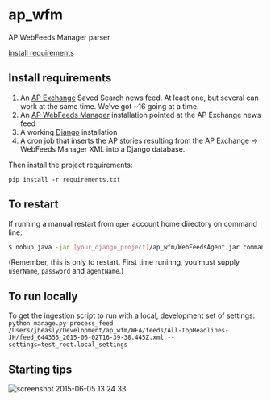 ap_wfm
======

AP WebFeeds Manager parser

[Install requirements](#install-requirements)

Install requirements
--------------------

1. An [AP Exchange](http://www.apexchange.com/) Saved Search news feed. At least one, but several can work at the same time. We've got ~16 going at a time.
1. An [AP WebFeeds Manager](http://wfm.ap.org/) installation pointed at the AP Exchange news feed
1. A working [Django](https://www.djangoproject.com/) installation
1. A cron job that inserts the AP stories resulting from the AP Exchange -> WebFeeds Manager XML into a Django database.


Then install the project requirements:

```
pip install -r requirements.txt
```

To restart
----------

If running a manual restart from `oper` account home directory on command line:
```bash
$ nohup java -jar [your_django_project]/ap_wfm/WebFeedsAgent.jar commandLine > /dev/null 2>&1 &
```
(Remember, this is only to restart. First time runinng, you must supply `userName`, `password` and `agentName`.)

To run locally
--------------

To get the ingestion script to run with a local, development set of settings:  
`python manage.py process_feed /Users/jheasly/Development/ap_wfm/WFA/feeds/All-TopHeadlines-JH/feed_644355_2015-06-02T16-39-38.445Z.xml --settings=test_root.local_settings`

Starting tips
-------------
![screenshot 2015-06-05 13 24 33](https://cloud.githubusercontent.com/assets/96007/8014624/249539e8-0b87-11e5-9cd8-9a20316e2da0.png)
